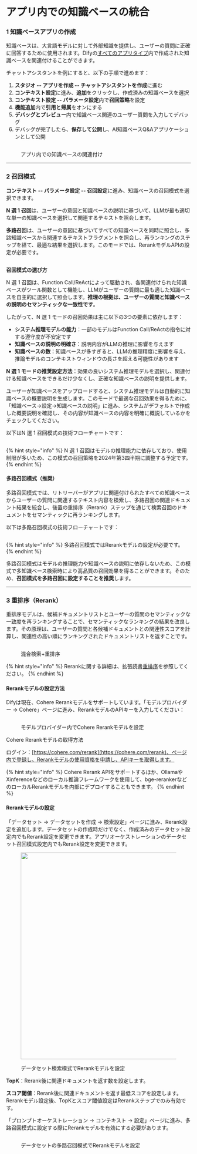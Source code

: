 # アプリ内での知識ベースの統合

### 1 知識ベースアプリの作成

知識ベースは、大言語モデルに対して外部知識を提供し、ユーザーの質問に正確に回答するために使用されます。Difyの[すべてのアプリタイプ](../application_orchestrate/#application_type)内で作成された知識ベースを関連付けることができます。

チャットアシスタントを例にすると、以下の手順で進めます：

1. **スタジオ -- アプリを作成 -- チャットアシスタントを作成**に進む
2. **コンテキスト設定**に進み、**追加**をクリックし、作成済みの知識ベースを選択
3. **コンテキスト設定 -- パラメータ設定**内で**召回策略**を設定
4. **機能追加**内で**引用と帰属**をオンにする
5. **デバッグとプレビュー**内で知識ベース関連のユーザー質問を入力してデバッグ
6. デバッグが完了したら、**保存して公開**し、AI知識ベースQ&Aアプリケーションとして公開

<figure><img src="../../.gitbook/assets/image (187).png" alt=""><figcaption><p>アプリ内での知識ベースの関連付け</p></figcaption></figure>

***

### 2 召回模式

**コンテキスト -- パラメータ設定 -- 召回設定**に進み、知識ベースの召回模式を選択できます。

**N 選 1 召回**は、ユーザーの意図と知識ベースの説明に基づいて、LLMが最も適切な単一の知識ベースを選択して関連するテキストを照会します。

**多路召回**は、ユーザーの意図に基づいてすべての知識ベースを同時に照合し、多路知識ベースから関連するテキストフラグメントを照会し、再ランキングのステップを経て、最適な結果を選択します。このモードでは、RerankモデルAPIの設定が必要です。

<figure><img src="../../.gitbook/assets/image (189).png" alt=""><figcaption></figcaption></figure>

**召回模式の選び方**

N 選 1 召回は、Function Call/ReActによって駆動され、各関連付けられた知識ベースがツール関数として機能し、LLMがユーザーの質問に最も適した知識ベースを自主的に選択して照会します。**推理の根拠は、ユーザーの質問と知識ベースの説明のセマンティックな一致性です**。

したがって、N 選 1 モードの召回効果は主に以下の3つの要素に依存します：

* **システム推理モデルの能力**：一部のモデルはFunction Call/ReActの指令に対する遵守度が不安定です
* **知識ベースの説明の明確さ**：説明内容がLLMの推理に影響を与えます
* **知識ベースの数**：知識ベースが多すぎると、LLMの推理精度に影響を与え、推論モデルのコンテキストウィンドウの長さを超える可能性があります

**N 選 1 モードの推奨設定方法**：効果の良いシステム推理モデルを選択し、関連付ける知識ベースをできるだけ少なくし、正確な知識ベースの説明を提供します。

ユーザーが知識ベースをアップロードすると、システム推理モデルは自動的に知識ベースの概要説明を生成します。このモードで最適な召回効果を得るために、「知識ベース->設定->知識ベースの説明」に進み、システムがデフォルトで作成した概要説明を確認し、その内容が知識ベースの内容を明確に概説しているかをチェックしてください。

以下はN 選 1 召回模式の技術フローチャートです：

<figure><img src="../../.gitbook/assets/image (190).png" alt=""><figcaption></figcaption></figure>

{% hint style="info" %}
N 選 1 召回はモデルの推理能力に依存しており、使用制限が多いため、この模式の召回策略を2024年第3四半期に調整する予定です。
{% endhint %}

#### 多路召回模式（推奨） <a href="#duo-lu-zhao-hui-mo-shi" id="duo-lu-zhao-hui-mo-shi"></a>

多路召回模式では、リトリーバーがアプリに関連付けられたすべての知識ベースからユーザーの質問に関連するテキスト内容を検索し、多路召回の関連ドキュメント結果を統合し、後置の重排序（Rerank）ステップを通じて検索召回のドキュメントをセマンティックに再ランキングします。

以下は多路召回模式の技術フローチャートです：

<figure><img src="https://docs.fusionworks.ai/~gitbook/image?url=https%3A%2F%2F1288284732-files.gitbook.io%2F%7E%2Ffiles%2Fv0%2Fb%2Fgitbook-x-prod.appspot.com%2Fo%2Fspaces%252FCdDIVDY6AtAz028MFT4d%252Fuploads%252Fgit-blob-9bb237ea9a2b4cc09637e951e696d5b52eb31033%252Fimage.png%3Falt%3Dmedia&#x26;width=768&#x26;dpr=4&#x26;quality=100&#x26;sign=0790e257848b5e6c45ce226109aa1c2f5d54bae1c04d1e14dec9fa6a46bdee17" alt=""><figcaption></figcaption></figure>

{% hint style="info" %}
多路召回模式ではRerankモデルの設定が必要です。
{% endhint %}

多路召回模式はモデルの推理能力や知識ベースの説明に依存しないため、この模式で多知識ベース検索時により高品質の召回効果を得ることができます。そのため、**召回模式を多路召回に設定することを推奨**します。

***

### 3 重排序（Rerank）

重排序モデルは、候補ドキュメントリストとユーザーの質問のセマンティックな一致度を再ランキングすることで、セマンティックなランキングの結果を改良します。その原理は、ユーザーの質問と各候補ドキュメントとの関連性スコアを計算し、関連性の高い順にランキングされたドキュメントリストを返すことです。

<figure><img src="../../.gitbook/assets/image (128).png" alt=""><figcaption><p>混合検索+重排序</p></figcaption></figure>

{% hint style="info" %}
Rerankに関する詳細は、拡張読書[重排序](integrate_knowledge_within_application.md#zhong-pai-xu-rerank)を参照してください。
{% endhint %}

#### Rerankモデルの設定方法

Difyは現在、Cohere Rerankモデルをサポートしています。「モデルプロバイダー -> Cohere」ページに進み、RerankモデルのAPIキーを入力してください：

<figure><img src="../../.gitbook/assets/image (112).png" alt=""><figcaption><p>モデルプロバイダー内でCohere Rerankモデルを設定</p></figcaption></figure>

Cohere Rerankモデルの取得方法

ログイン：[https://cohere.com/rerank](https://cohere.com/rerank)、ページ内で登録し、Rerankモデルの使用資格を申請し、APIキーを取得します。

{% hint style="info" %}
Cohere Rerank APIをサポートするほか、OllamaやXinferenceなどのローカル推論フレームワークを使用して、bge-rerankerなどのローカルRerankモデルを内部にデプロイすることもできます。
{% endhint %}

#### Rerankモデルの設定

「データセット -> データセットを作成 -> 検索設定」ページに進み、Rerank設定を追加します。データセットの作成時だけでなく、作成済みのデータセット設定内でもRerank設定を変更できます。アプリオーケストレーションのデータセット召回模式設定内でもRerank設定を変更できます。

<figure><img src="../../.gitbook/assets/image (1) (1) (1) (1) (1) (1) (1) (1) (1) (1) (1) (1) (1) (1) (1) (1) (1) (1) (1) (1) (1).png" alt="" width="563"><figcaption><p>データセット検索模式でRerankモデルを設定</p></figcaption></figure>

**TopK**：Rerank後に関連ドキュメントを返す数を設定します。

**スコア閾値**：Rerank後に関連ドキュメントを返す最低スコアを設定します。Rerankモデル設定後、TopKとスコア閾値設定はRerankステップでのみ有効です。

「プロンプトオーケストレーション -> コンテキスト -> 設定」ページに進み、多路召回模式に設定する際にRerankモデルを有効にする必要があります。

<figure><img src="../../.gitbook/assets/image (1) (1) (1) (1) (1) (1) (1) (1) (1) (1) (1) (1) (1) (1) (1) (1) (1) (1) (1) (1) (1) (1).png" alt=""><figcaption><p>データセットの多路召回模式でRerankモデルを設定</p></figcaption></figure>